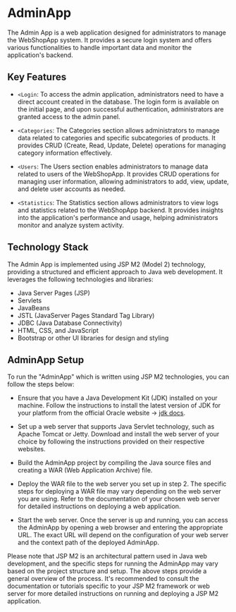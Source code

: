 # AdminApp

The Admin App is a web application designed for administrators to manage the WebShopApp system. It provides a secure login system and offers various functionalities to handle important data and monitor the application's backend.

## Key Features

- `<Login`: To access the admin application, administrators need to have a direct account created in the database. The login form is available on the initial page, and upon successful authentication, administrators are granted access to the admin panel.

- `<Categories`: The Categories section allows administrators to manage data related to categories and specific subcategories of products. It provides CRUD (Create, Read, Update, Delete) operations for managing category information effectively.

- `<Users`: The Users section enables administrators to manage data related to users of the WebShopApp. It provides CRUD operations for managing user information, allowing administrators to add, view, update, and delete user accounts as needed.

- `<Statistics`: The Statistics section allows administrators to view logs and statistics related to the WebShopApp backend. It provides insights into the application's performance and usage, helping administrators monitor and analyze system activity.

## Technology Stack

The Admin App is implemented using JSP M2 (Model 2) technology, providing a structured and efficient approach to Java web development. It leverages the following technologies and libraries:

- Java Server Pages (JSP)
- Servlets
- JavaBeans
- JSTL (JavaServer Pages Standard Tag Library)
- JDBC (Java Database Connectivity)
- HTML, CSS, and JavaScript
- Bootstrap or other UI libraries for design and styling


## AdminApp Setup

To run the "AdminApp" which is written using JSP M2 technologies, you can follow the steps below:

- Ensure that you have a Java Development Kit (JDK) installed on your machine. Follow the instructions to install the latest version of JDK for your platform from the official Oracle website -> [jdk docs](https://www.oracle.com/java/technologies/downloads/).

- Set up a web server that supports Java Servlet technology, such as Apache Tomcat or Jetty. Download and install the web server of your choice by following the instructions provided on their respective websites.

- Build the AdminApp project by compiling the Java source files and creating a WAR (Web Application Archive) file.

- Deploy the WAR file to the web server you set up in step 2. The specific steps for deploying a WAR file may vary depending on the web server you are using. Refer to the documentation of your chosen web server for detailed instructions on deploying a web application.

- Start the web server. Once the server is up and running, you can access the AdminApp by opening a web browser and entering the appropriate URL. The exact URL will depend on the configuration of your web server and the context path of the deployed AdminApp.

Please note that JSP M2 is an architectural pattern used in Java web development, and the specific steps for running the AdminApp may vary based on the project structure and setup. The above steps provide a general overview of the process. It's recommended to consult the documentation or tutorials specific to your JSP M2 framework or web server for more detailed instructions on running and deploying a JSP M2 application.